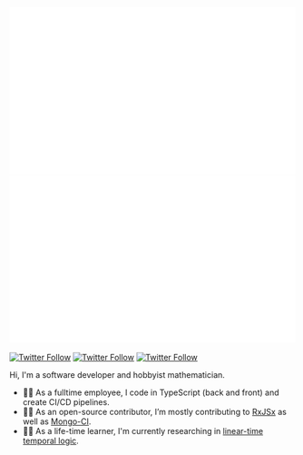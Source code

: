 ![](https://github.com/aerabi/github-stats/blob/master/generated/overview.svg)
![](https://github.com/aerabi/github-stats/blob/master/generated/languages.svg)

[![Twitter Follow](https://img.shields.io/twitter/follow/MohammadAliPER?style=social)](https://twitter.com/MohammadAliPER)
[![Twitter Follow](https://img.shields.io/twitter/follow/MohammadAliEN?style=social)](https://twitter.com/MohammadAliEN)
[![Twitter Follow](https://img.shields.io/twitter/follow/MohammadAliDACH?style=social)](https://twitter.com/MohammadAliDACH)

Hi, I'm a software developer and hobbyist mathematician.

- 🧑‍💼 As a fulltime employee, I code in TypeScript (back and front) and create CI/CD pipelines.
- 🧑‍💻 As an open-source contributor, I’m mostly contributing to [RxJSx](https://www.npmjs.com/rxjsx) as well as [Mongo-CI](https://www.npmjs.com/package/mongo-ci).
- 🧑‍🎓 As a life-time learner, I'm currently researching in [linear-time temporal logic](https://github.com/aerabi/heartbeat-poster).
